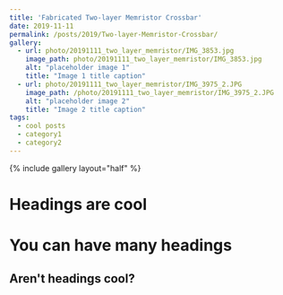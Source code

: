 ```yaml
---
title: 'Fabricated Two-layer Memristor Crossbar'
date: 2019-11-11
permalink: /posts/2019/Two-layer-Memristor-Crossbar/
gallery:
  - url: photo/20191111_two_layer_memristor/IMG_3853.jpg
    image_path: photo/20191111_two_layer_memristor/IMG_3853.jpg
    alt: "placeholder image 1"
    title: "Image 1 title caption"
  - url: photo/20191111_two_layer_memristor/IMG_3975_2.JPG
    image_path: /photo/20191111_two_layer_memristor/IMG_3975_2.JPG
    alt: "placeholder image 2"
    title: "Image 2 title caption"
tags:
  - cool posts
  - category1
  - category2
---
```

 
{% include gallery layout="half" %}




Headings are cool
======

You can have many headings
======

Aren't headings cool?
------
